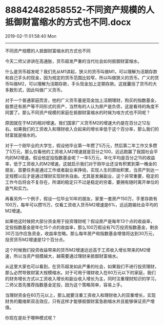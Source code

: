# 88842482858552-不同资产规模的人抵御财富缩水的方式也不同.docx

2019-02-11 01:58:40 Mon

----

不同资产规模的人抵御财富缩水的方式也不同

今天二师父讲讲在高通胀，货币超发严重的当代社会如何抵御财富缩水。

什么是货币超发呢？我们先从M1讲起，狭义的货币叫做M1，可以理解为活期存款和自己手头的现金，因为规定的货币范围比较窄，所以叫做狭义的货币。广义的货币叫做M2，可以理解为活期存款，手头现金加上定期存款。这就囊括了货币的大多数形式，因此叫做广义货币。

对于一个普通家庭而言，他的广义货币量是现金加上活期理财，购买的指数基金，股票还有房产等不同形式的资产，当然有的人认为房产是负债，这是看待的角度不同罢了。那么不同资产规模的家庭在抵御财富缩水的时候为啥方式也不同呢？

原因就在于M2的相对增速。我们国家广义货币M2的增速大约是在百分之12左右。如果我们的工资收入和理财收入合起来的增长率低于这个百分率，那么我们的财富就是缩水的。

对于一个刚毕业的大学生，假设他毕业第一年攒了5万元，然后第二年工作又多攒了5万元，那么仅看他的工资收入M2增速就是百分之100，远远跑赢了我国社会平均的M2增速。假设他定投指数基金呢？一年5万元，年化平均是百分之15的收益率，低于工资收入的M2增速。这就启示我们对于刚毕业还没有积累到第一桶金的朋友，首要任务是通过工作或者副业来挣钱，实现人生的原始积累，当资产到达一定规模以后才是通过理财实现财务自由。尤其是发展副业，这个非常重要，稳定的工作今后将会不复存在，所谓的稳定只不过是稳定的穷着，要拥有随时离开单位的底气和实力。

再看另外一个例子，假设一位毕业10年的朋友，家里一套房产150万，手里存款有100万，每年可以攒15万，仅看工资收入货币M2增速是6%，远远跑输社会平均的M2增速。

如果他这时候把大部分资金用于投资理财呢？假设房产是每年13个点的收益率，定投指数基金是年化15个点的收益率，那么100万假设有70万投资指数基金，剩余30万当作应急资金，收益率忽略。那么每年房产和指数基金增值将达到30万元，投资货币M2增速是12个百分点。

这个时候我们投资收益带来的货币M2增速远远高于工资收入增长带来的M2增速，所以当资产规模越大，越需要通过理财来抵御财富缩水。

从这里大家也可以看到，在货币超发如此严重的社会，如果我们不进行投资理财，那么必然导致财富大规模缩水。对于可用于理财收入在60万元以下的家庭，我们的财务增长方式以工资收入增长和副业收入增长为主，同时注重理财知识的学习，二师父首先推荐指数基金定投，因为这个策略简单，容易上手。

当理财资金在60万元以上，那么就要注重工资收入和理财收入的双重增长，实现财务的戴维斯双击效应，只有这样才能够抵御财富急剧缩水并且能够保证资产增值。

你现在是处于哪种模式呢？

